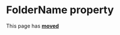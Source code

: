 # FolderName property #

This page has [**moved**](https://lib-docs.delphidabbler.com/ShellFolders/2/API/TPJBrowseDialog-FolderName)